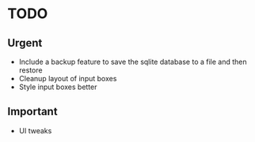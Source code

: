 # TODO

## Urgent

- Include a backup feature to save the sqlite database to a file and then restore
- Cleanup layout of input boxes
- Style input boxes better

## Important

- UI tweaks
